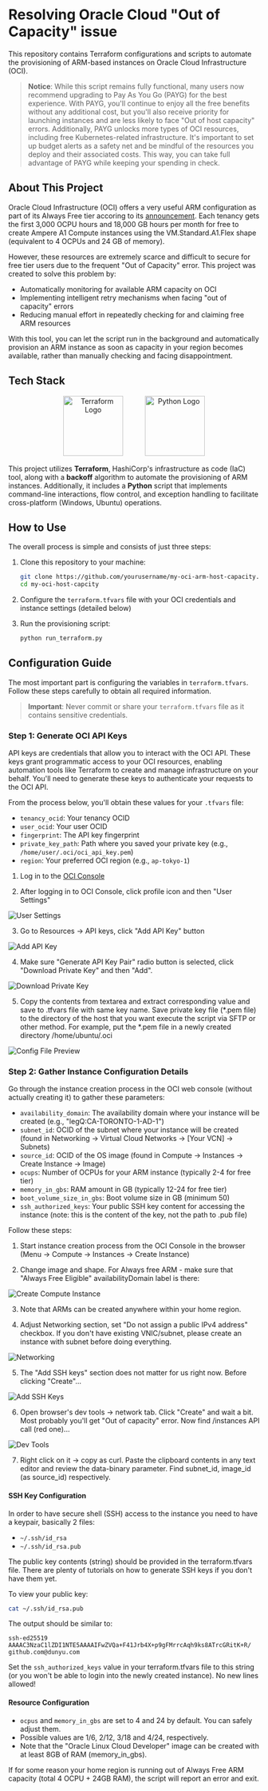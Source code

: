 # Resolving Oracle Cloud "Out of Capacity" issue

This repository contains Terraform configurations and scripts to automate the provisioning of ARM-based instances on Oracle Cloud Infrastructure (OCI).

> **Notice**: While this script remains fully functional, many users now recommend upgrading to Pay As You Go (PAYG) for the best experience. With PAYG, you'll continue to enjoy all the free benefits without any additional cost, but you'll also receive priority for launching instances and are less likely to face "Out of host capacity" errors. Additionally, PAYG unlocks more types of OCI resources, including free Kubernetes-related infrastructure. It's important to set up budget alerts as a safety net and be mindful of the resources you deploy and their associated costs. This way, you can take full advantage of PAYG while keeping your spending in check.

## About This Project

Oracle Cloud Infrastructure (OCI) offers a very useful ARM configuration as part of its Always Free tier accoring to its [announcement](https://blogs.oracle.com/cloud-infrastructure/post/moving-to-ampere-a1-compute-instances-on-oracle-cloud-infrastructure-oci). Each tenancy gets the first 3,000 OCPU hours and 18,000 GB hours per month for free to create Ampere A1 Compute instances using the VM.Standard.A1.Flex shape (equivalent to 4 OCPUs and 24 GB of memory).

However, these resources are extremely scarce and difficult to secure for free tier users due to the frequent "Out of Capacity" error. This project was created to solve this problem by:

- Automatically monitoring for available ARM capacity on OCI
- Implementing intelligent retry mechanisms when facing "out of capacity" errors
- Reducing manual effort in repeatedly checking for and claiming free ARM resources

With this tool, you can let the script run in the background and automatically provision an ARM instance as soon as capacity in your region becomes available, rather than manually checking and facing disappointment.

## Tech Stack

<p align="center">
  <img src="https://github.com/tandpfun/skill-icons/raw/main/icons/Terraform-Light.svg" alt="Terraform Logo" width="120" style="margin-right: 40px;"/>
  <img src="https://raw.githubusercontent.com/tandpfun/skill-icons/main/icons/Python-Light.svg" alt="Python Logo" width="120"/>
</p>

This project utilizes **Terraform**, HashiCorp's infrastructure as code (IaC) tool, along with a **backoff** algorithm to automate the provisioning of ARM instances. Additionally, it includes a **Python** script that implements command-line interactions, flow control, and exception handling to facilitate cross-platform (Windows, Ubuntu) operations.

## How to Use

The overall process is simple and consists of just three steps:

1. Clone this repository to your machine:
   ```bash
   git clone https://github.com/yourusername/my-oci-arm-host-capacity.git
   cd my-oci-host-capcity
   ```

2. Configure the `terraform.tfvars` file with your OCI credentials and instance settings (detailed below)

3. Run the provisioning script:
   ```bash
   python run_terraform.py
   ```

## Configuration Guide

The most important part is configuring the variables in `terraform.tfvars`. Follow these steps carefully to obtain all required information.

> **Important**: Never commit or share your `terraform.tfvars` file as it contains sensitive credentials.

### Step 1: Generate OCI API Keys

API keys are credentials that allow you to interact with the OCI API. These keys grant programmatic access to your OCI resources, enabling automation tools like Terraform to create and manage infrastructure on your behalf. You'll need to generate these keys to authenticate your requests to the OCI API.

From the process below, you'll obtain these values for your `.tfvars` file:
- `tenancy_ocid`: Your tenancy OCID 
- `user_ocid`: Your user OCID
- `fingerprint`: The API key fingerprint
- `private_key_path`: Path where you saved your private key (e.g., `/home/user/.oci/oci_api_key.pem`)
- `region`: Your preferred OCI region (e.g., `ap-tokyo-1`)

1. Log in to the [OCI Console](https://cloud.oracle.com)

2. After logging in to OCI Console, click profile icon and then "User Settings"

![User Settings](images/user-settings.png)

3. Go to Resources -> API keys, click "Add API Key" button

![Add API Key](images/add-api-key.png)

4. Make sure "Generate API Key Pair" radio button is selected, click "Download Private Key" and then "Add".

![Download Private Key](images/download-private-key.png)

5. Copy the contents from textarea and extract corresponding value and save to .tfvars file with same key name. Save private key file (*.pem file) to the directory of the host that you want execute the script via SFTP or other method. For example, put the *.pem file in a newly created directory /home/ubuntu/.oci

![Config File Preview](images/config-file-preview.png)

### Step 2: Gather Instance Configuration Details

Go through the instance creation process in the OCI web console (without actually creating it) to gather these parameters:

- `availability_domain`: The availability domain where your instance will be created (e.g., "legQ:CA-TORONTO-1-AD-1")
- `subnet_id`: OCID of the subnet where your instance will be created (found in Networking → Virtual Cloud Networks → [Your VCN] → Subnets)
- `source_id`: OCID of the OS image (found in Compute → Instances → Create Instance → Image)
- `ocups`: Number of OCPUs for your ARM instance (typically 2-4 for free tier)
- `memory_in_gbs`: RAM amount in GB (typically 12-24 for free tier)
- `boot_volume_size_in_gbs`: Boot volume size in GB (minimum 50)
- `ssh_authorized_keys`: Your public SSH key content for accessing the instance (note: this is the content of the key, not the path to .pub file)

Follow these steps:

1. Start instance creation process from the OCI Console in the browser (Menu -> Compute -> Instances -> Create Instance)

2. Change image and shape. For Always free ARM - make sure that "Always Free Eligible" availabilityDomain label is there:

![Create Compute Instance](images/create-compute-instance.png)

3. Note that ARMs can be created anywhere within your home region.

4. Adjust Networking section, set "Do not assign a public IPv4 address" checkbox. If you don't have existing VNIC/subnet, please create an instance with subnet before doing everything.

![Networking](images/networking.png)

5. The "Add SSH keys" section does not matter for us right now. Before clicking "Create"...

![Add SSH Keys](images/add-ssh-keys.png)

6. Open browser's dev tools -> network tab. Click "Create" and wait a bit. Most probably you'll get "Out of capacity" error. Now find /instances API call (red one)...

![Dev Tools](images/dev-tools.png)

7. Right click on it -> copy as curl. Paste the clipboard contents in any text editor and review the data-binary parameter. Find subnet_id, image_id (as source_id) respectively.

#### SSH Key Configuration

In order to have secure shell (SSH) access to the instance you need to have a keypair, basically 2 files:
- `~/.ssh/id_rsa`
- `~/.ssh/id_rsa.pub`

The public key contents (string) should be provided in the terraform.tfvars file. There are plenty of tutorials on how to generate SSH keys if you don't have them yet.

To view your public key:
```bash
cat ~/.ssh/id_rsa.pub
```

The output should be similar to:
```
ssh-ed25519 AAAAC3NzaC1lZDI1NTE5AAAAIFwZVQa+F41Jrb4X+p9gFMrrcAqh9ks8ATrcGRitK+R/ github.com@dunyu.com
```

Set the `ssh_authorized_keys` value in your terraform.tfvars file to this string (or you won't be able to login into the newly created instance). No new lines allowed!

#### Resource Configuration

- `ocpus` and `memory_in_gbs` are set to 4 and 24 by default. You can safely adjust them.
- Possible values are 1/6, 2/12, 3/18 and 4/24, respectively.
- Note that the "Oracle Linux Cloud Developer" image can be created with at least 8GB of RAM (memory_in_gbs).

If for some reason your home region is running out of Always Free ARM capacity (total 4 OCPU + 24GB RAM), the script will report an error and exit.







